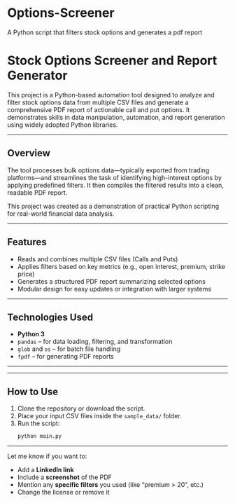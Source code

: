 # Options-Screener
A Python script that filters stock options and generates a pdf report
# Stock Options Screener and Report Generator

This project is a Python-based automation tool designed to analyze and filter stock options data from multiple CSV files and generate a comprehensive PDF report of actionable call and put options. It demonstrates skills in data manipulation, automation, and report generation using widely adopted Python libraries.

---

## Overview

The tool processes bulk options data—typically exported from trading platforms—and streamlines the task of identifying high-interest options by applying predefined filters. It then compiles the filtered results into a clean, readable PDF report.

This project was created as a demonstration of practical Python scripting for real-world financial data analysis.

---

## Features

- Reads and combines multiple CSV files (Calls and Puts)
- Applies filters based on key metrics (e.g., open interest, premium, strike price)
- Generates a structured PDF report summarizing selected options
- Modular design for easy updates or integration with larger systems

---

## Technologies Used

- **Python 3**
- `pandas` – for data loading, filtering, and transformation  
- `glob` and `os` – for batch file handling  
- `fpdf` – for generating PDF reports

---


---

## How to Use

1. Clone the repository or download the script.
2. Place your input CSV files inside the `sample_data/` folder.
3. Run the script:
   ```bash
   python main.py
---

Let me know if you want to:

- Add a **LinkedIn link**
- Include a **screenshot** of the PDF
- Mention any **specific filters** you used (like “premium > 20”, etc.)
- Change the license or remove it

